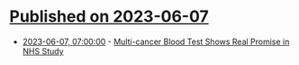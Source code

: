 # [Published on 2023-06-07](index.md)

* [2023-06-07, 07:00:00](https://soylentnews.org/article.pl?sid=23/06/06/0211202&from=rss) - [Multi-cancer Blood Test Shows Real Promise in NHS Study](https://soylentnews.org/article.pl?sid=23/06/06/0211202&from=rss)

